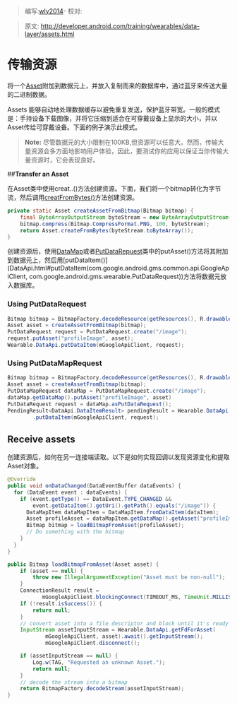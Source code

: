 > 编写:[wly2014](https://github.com/wly2014)- 校对:

> 原文: <http://developer.android.com/training/wearables/data-layer/assets.html>

# **传输资源**

将一个[Asset](Asset.html)附加到数据元上，并放入复制而来的数据库中，通过蓝牙来传送大量的二进制数据。

Assets 能够自动地处理数据缓存以避免重复发送，保护蓝牙带宽。一般的模式是：手持设备下载图像，并将它压缩到适合在可穿戴设备上显示的大小，并以Asset传给可穿戴设备。下面的例子演示此模式。

> **Note:** 尽管数据元的大小限制在100KB,但资源可以任意大。然而，传输大量资源会多方面地影响用户体验，因此，要测试你的应用以保证当你传输大量资源时，它会表现良好。

##**Transfer an Asset**

在Asset类中使用creat..()方法创建资源。下面，我们将一个bitmap转化为字节流，然后调用[creatFromBytes()](Asset.html#createFromBytes(byte[]))方法创建资源。
```java
private static Asset createAssetFromBitmap(Bitmap bitmap) {
    final ByteArrayOutputStream byteStream = new ByteArrayOutputStream();
    bitmap.compress(Bitmap.CompressFormat.PNG, 100, byteStream);
    return Asset.createFromBytes(byteStream.toByteArray());
}
```

创建资源后，使用[DataMap](DataMap.html)或者[PutDataRepuest](PutDataRequest.html)类中的putAsset()方法将其附加到数据元上，然后用[putDataItem()](DataApi.html#putDataItem(com.google.android.gms.common.api.GoogleApiClient, com.google.android.gms.wearable.PutDataRequest))方法将数据元放入数据库。

### **Using PutDataRequest**
```java
Bitmap bitmap = BitmapFactory.decodeResource(getResources(), R.drawable.image);
Asset asset = createAssetFromBitmap(bitmap);
PutDataRequest request = PutDataRequest.create("/image");
request.putAsset("profileImage", asset);
Wearable.DataApi.putDataItem(mGoogleApiClient, request);
```
### **Using PutDataMapRequest**
```java
Bitmap bitmap = BitmapFactory.decodeResource(getResources(), R.drawable.image);
Asset asset = createAssetFromBitmap(bitmap);
PutDataMapRequest dataMap = PutDataMapRequest.create("/image");
dataMap.getDataMap().putAsset("profileImage", asset)
PutDataRequest request = dataMap.asPutDataRequest();
PendingResult<DataApi.DataItemResult> pendingResult = Wearable.DataApi
        .putDataItem(mGoogleApiClient, request);
```

## **Receive assets**

创建资源后，如何在另一连接端读取。以下是如何实现回调以发现资源变化和提取Asset对象。

```java
@Override
public void onDataChanged(DataEventBuffer dataEvents) {
  for (DataEvent event : dataEvents) {
    if (event.getType() == DataEvent.TYPE_CHANGED &&
        event.getDataItem().getUri().getPath().equals("/image")) {
      DataMapItem dataMapItem = DataMapItem.fromDataItem(dataItem);
      Asset profileAsset = dataMapItem.getDataMap().getAsset("profileImage");
      Bitmap bitmap = loadBitmapFromAsset(profileAsset);
      // Do something with the bitmap
    }
  }
}

public Bitmap loadBitmapFromAsset(Asset asset) {
    if (asset == null) {
        throw new IllegalArgumentException("Asset must be non-null");
    }
    ConnectionResult result =
           mGoogleApiClient.blockingConnect(TIMEOUT_MS, TimeUnit.MILLISECONDS);
    if (!result.isSuccess()) {
        return null;
    }
    // convert asset into a file descriptor and block until it's ready
    InputStream assetInputStream = Wearable.DataApi.getFdForAsset(
            mGoogleApiClient, asset).await().getInputStream();
            mGoogleApiClient.disconnect();

    if (assetInputStream == null) {
        Log.w(TAG, "Requested an unknown Asset.");
        return null;
    }
    // decode the stream into a bitmap
    return BitmapFactory.decodeStream(assetInputStream);
}
```



